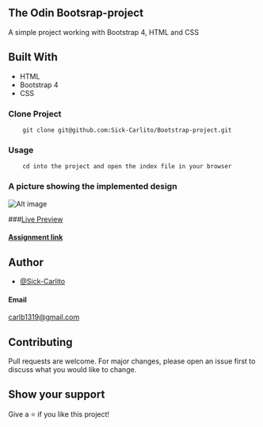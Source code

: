 ## The Odin Bootsrap-project
A simple project working with Bootstrap 4, HTML and CSS

## Built With

- HTML
- Bootstrap 4
- CSS

### Clone Project
```
    git clone git@github.com:Sick-Carlito/Bootstrap-project.git

```

### Usage
```
    cd into the project and open the index file in your browser
```

### A picture showing the implemented design

![Alt image](https://github.com/Sick-Carlito/Bootstrap-project/blob/master/images/image1.png)


###[Live Preview](https://rawcdn.githack.com/Sick-Carlito/Bootstrap-project/22b07603ea94fd1055448d6f818e766313ee1a23/index.html)


#### [Assignment link]( https://www.theodinproject.com/courses/html5-and-css3/lessons/using-bootstrap)



## Author
* [@Sick-Carlito](https://github.com/Sick-Carlito) 

#### Email
carlb1319@gmail.com



## Contributing
Pull requests are welcome. For major changes, please open an issue first to discuss what you would like to change.


## Show your support

Give a ⭐️ if you like this project!

